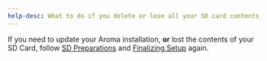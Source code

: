 ```yaml
---
help-desc: What to do if you delete or lose all your SD card contents
---
```


If you need to update your Aroma installation, **or** lost the contents of your SD Card, follow [SD Preparations](https://wiiu.hacks.guide/aroma/sd-preparation) and [Finalizing Setup](https://wiiu.hacks.guide/aroma/finalizing-setup) again.
